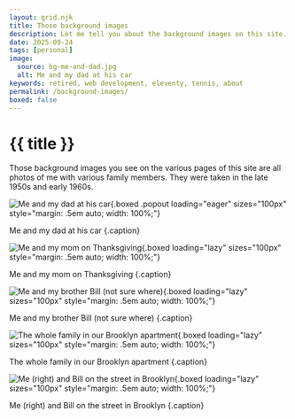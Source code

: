```yaml
---
layout: grid.njk
title: Those background images
description: Let me tell you about the background images on this site.
date: 2025-09-24
tags: [personal]
image:
  source: bg-me-and-dad.jpg
  alt: Me and my dad at his car
keywords: retired, web development, eleventy, tennis, about
permalink: /background-images/
boxed: false
---
```


# {{ title }}

Those background images you see on the various pages of this site are all photos of me with various family members. They were taken in the late 1950s and early 1960s.

![Me and my dad at his car](/assets/img/bg-me-and-dad.jpg){.boxed .popout loading="eager" sizes="100px" style="margin: .5em auto; width: 100%;"}

Me and my dad at his car {.caption}

![Me and my mom on Thanksgiving](/assets/img/bg-me-and-ma.jpg){.boxed loading="lazy" sizes="100px" style="margin: .5em auto; width: 100%;"}

Me and my mom on Thanksgiving {.caption}

![Me and my brother Bill (not sure where)](/assets/img/bg-bill-and-bob.jpg){.boxed loading="lazy" sizes="100px" style="margin: .5em auto; width: 100%;"}

Me and my brother Bill (not sure where) {.caption}

![The whole family in our Brooklyn apartment](/assets/img/bg-whole-family.jpg){.boxed loading="lazy" sizes="100px" style="margin: .5em auto; width: 100%;"}

The whole family in our Brooklyn apartment {.caption}

![Me (right) and Bill on the street in Brooklyn](/assets/img/bg-me-and-bill.jpg){.boxed loading="lazy" sizes="100px" style="margin: .5em auto; width: 100%;"}

Me (right) and Bill on the street in Brooklyn {.caption}
